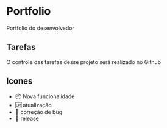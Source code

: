 # Portfolio

Portfolio do desenvolvedor


## Tarefas

O controle das tarefas desse projeto será realizado no Github

## Icones

- :package: Nova funcionalidade
- :up: atualização
- :lady_beetle: correção de bug
- :checkered_flag: release
